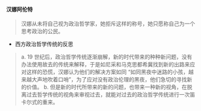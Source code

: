 #### 汉娜阿伦特
> 汉娜从未将自己视为政治哲学家，她拒斥这样的称号，她只愿称自己为一个思考政治的公民。
* 西方政治哲学传统的反思
> a. 19 世纪后，政治哲学传统逐渐崩解，新的时代带来的种种新问题，没有办法使用故去的传统来解释，于是如尼采和马克思都希冀找到新的出路来应对这样的恐慌，汉娜认为他们的解决方案如同 “如同黑夜中迷路的小孩，越来越大声地吹着口哨”，为了应对没有政治伦理的黑夜，他们急切的寻找新的价值。
> b.  但是新的时代所带来的新的问题，也带来一种新的视角，在脱离过去哲学传统的视角来审视过去，就能对过去的政治哲学传统进行一次笛卡尔式的重来。